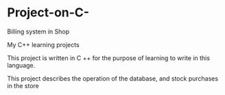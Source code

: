 # Project-on-C-

Billing system in Shop

My C++ learning projects

This project is written in C ++ for the purpose of learning to write in this language.

This project describes the operation of the database, and stock purchases in the store

